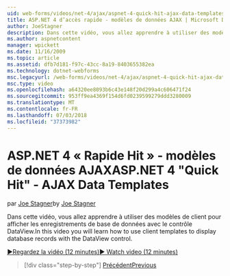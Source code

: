 ```yaml
---
uid: web-forms/videos/net-4/ajax/aspnet-4-quick-hit-ajax-data-templates
title: ASP.NET 4 d’accès rapide - modèles de données AJAX | Microsoft Docs
author: JoeStagner
description: Dans cette vidéo, vous allez apprendre à utiliser des modèles de client pour afficher les enregistrements de base de données avec le contrôle DataView.
ms.author: aspnetcontent
manager: wpickett
ms.date: 11/16/2009
ms.topic: article
ms.assetid: dfb7d181-f97c-43cc-8a19-8403655382ea
ms.technology: dotnet-webforms
msc.legacyurl: /web-forms/videos/net-4/ajax/aspnet-4-quick-hit-ajax-data-templates
msc.type: video
ms.openlocfilehash: a64320ee8093b6c43e148f20d299a4c606471f24
ms.sourcegitcommit: 953ff9ea4369f154d6fd0239599279ddd3280009
ms.translationtype: MT
ms.contentlocale: fr-FR
ms.lasthandoff: 07/03/2018
ms.locfileid: "37373982"
---
```

<a name="aspnet-4-quick-hit---ajax-data-templates"></a><span data-ttu-id="f1375-103">ASP.NET 4 « Rapide Hit » - modèles de données AJAX</span><span class="sxs-lookup"><span data-stu-id="f1375-103">ASP.NET 4 "Quick Hit" - AJAX Data Templates</span></span>
====================
<span data-ttu-id="f1375-104">par [Joe Stagner](https://github.com/JoeStagner)</span><span class="sxs-lookup"><span data-stu-id="f1375-104">by [Joe Stagner](https://github.com/JoeStagner)</span></span>

<span data-ttu-id="f1375-105">Dans cette vidéo, vous allez apprendre à utiliser des modèles de client pour afficher les enregistrements de base de données avec le contrôle DataView.</span><span class="sxs-lookup"><span data-stu-id="f1375-105">In this video you will learn how to use client templates to display database records with the DataView control.</span></span> 

[<span data-ttu-id="f1375-106">&#9654;Regardez la vidéo (12 minutes)</span><span class="sxs-lookup"><span data-stu-id="f1375-106">&#9654; Watch video (12 minutes)</span></span>](https://channel9.msdn.com/Blogs/ASP-NET-Site-Videos/aspnet-4-quick-hit-ajax-data-templates)

> [!div class="step-by-step"]
> [<span data-ttu-id="f1375-107">Précédent</span><span class="sxs-lookup"><span data-stu-id="f1375-107">Previous</span></span>](aspnet-4-quick-hit-jquery-syntax-for-microsoft-ajax.md)
